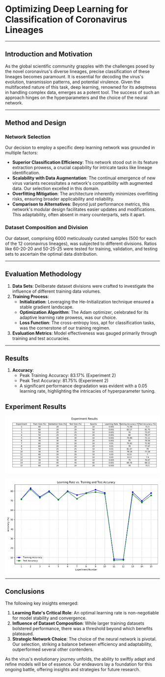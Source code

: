 # Optimizing Deep Learning for Classification of Coronavirus Lineages

---

## Introduction and Motivation

As the global scientific community grapples with the challenges posed by the novel coronavirus's diverse lineages, precise classification of these lineages becomes paramount. It is essential for decoding the virus's evolution, transmission patterns, and potential virulence. Given the multifaceted nature of this task, deep learning, renowned for its adeptness in handling complex data, emerges as a potent tool. The success of such an approach hinges on the hyperparameters and the choice of the neural network.

---

## Method and Design

### Network Selection

Our decision to employ a specific deep learning network was grounded in multiple factors:

- **Superior Classification Efficiency**: This network stood out in its feature extraction prowess, a crucial capability for intricate tasks like lineage identification.
- **Scalability with Data Augmentation**: The continual emergence of new virus variants necessitates a network's compatibility with augmented data. Our selection excelled in this domain.
- **Overfitting Mitigation**: The architecture inherently minimizes overfitting risks, ensuring broader applicability and reliability.
- **Comparison to Alternatives**: Beyond just performance metrics, this network's modular design facilitates easier updates and modifications. This adaptability, often absent in many counterparts, sets it apart.

### Dataset Composition and Division

Our dataset, comprising 6000 meticulously curated samples (500 for each of the 12 coronavirus lineages), was subjected to different divisions. Ratios like 60-20-20 and 50-25-25 were tested for training, validation, and testing sets to ascertain the optimal data distribution.

---

## Evaluation Methodology

1. **Data Sets**: Deliberate dataset divisions were crafted to investigate the influence of different training data volumes.
2. **Training Process**:
   - **Initialization**: Leveraging the He-Initialization technique ensured a stable gradient landscape.
   - **Optimization Algorithm**: The Adam optimizer, celebrated for its adaptive learning rate prowess, was our choice.
   - **Loss Function**: The cross-entropy loss, apt for classification tasks, was the cornerstone of our training regimen.
3. **Evaluation Metrics**: Model effectiveness was gauged primarily through training and test accuracies.

---

## Results

1. **Accuracy**:
   - Peak Training Accuracy: 83.17% (Experiment 2)
   - Peak Test Accuracy: 81.75% (Experiment 2)
   - A significant performance degradation was evident with a 0.05 learning rate, highlighting the intricacies of hyperparameter tuning.


## Experiment Results

![Figure 1 Results](Results/Figure1.png)


![Figure 2 Results](Results/Figure2.png)


---

## Conclusions

The following key insights emerged:

1. **Learning Rate's Critical Role**: An optimal learning rate is non-negotiable for model stability and convergence.
2. **Influence of Dataset Composition**: While larger training datasets bolstered performance, there was a threshold beyond which benefits plateaued.
3. **Strategic Network Choice**: The choice of the neural network is pivotal. Our selection, striking a balance between efficiency and adaptability, outperformed several other contenders.

As the virus's evolutionary journey unfolds, the ability to swiftly adapt and refine models will be of essence. Our endeavors lay a foundation for this ongoing battle, offering insights and strategies for future research.

